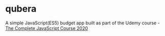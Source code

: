 # qubera

A simple JavaScript(ES5) budget app built as part of the Udemy course - [The Complete JavaScript Course 2020](https://www.udemy.com/course/the-complete-javascript-course/)
